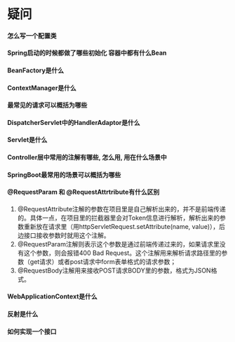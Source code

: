 # 疑问
#### 怎么写一个配置类

#### Spring启动的时候都做了哪些初始化 容器中都有什么Bean

#### BeanFactory是什么

#### ContextManager是什么

#### 最常见的请求可以概括为哪些

#### DispatcherServlet中的HandlerAdaptor是什么

#### Servlet是什么

#### Controller层中常用的注解有哪些, 怎么用, 用在什么场景中

#### SpringBoot最常用的场景可以概括为哪些

#### @RequestParam 和 @RequestAttrtribute有什么区别
1. @RequestAttribute注解的参数在项目里是自己解析出来的，并不是前端传递的。具体一点，在项目里的拦截器里会对Token信息进行解析，解析出来的参数重新放在请求里（用httpServletRequest.setAttribute(name, value)），后边接口接收参数时就用这个注解。
2. @RequestParam注解则表示这个参数是通过前端传递过来的，如果请求里没有这个参数，则会报错400 Bad Request。这个注解用来解析请求路径里的参数（get请求）或者post请求中form表单格式的请求参数；
3. @RequestBody注解用来接收POST请求BODY里的参数，格式为JSON格式。


#### WebApplicationContext是什么

#### 反射是什么

#### 如何实现一个接口



